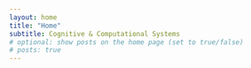 ```yaml
---
layout: home
title: "Home"
subtitle: Cognitive & Computational Systems 
# optional: show posts on the home page (set to true/false)
# posts: true
---
```




